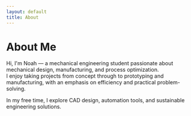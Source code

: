```yaml
---
layout: default
title: About
---
```


# About Me

Hi, I'm Noah — a mechanical engineering student passionate about mechanical design, manufacturing, and process optimization.  
I enjoy taking projects from concept through to prototyping and manufacturing, with an emphasis on efficiency and practical problem-solving.

In my free time, I explore CAD design, automation tools, and sustainable engineering solutions.
